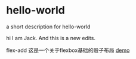 # hello-world
a short description for hello-world

hi I am Jack. And this is a new edits.

 flex-add
这是一个关于flexbox基础的骰子布局
 [demo](https://shercohome.github.io/hello-world/t.html)   
